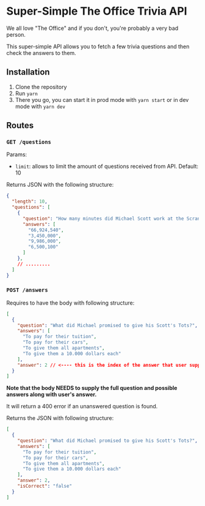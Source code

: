 # Super-Simple The Office Trivia API

We all love "The Office" and if you don't, you're probably a very bad person.

This super-simple API allows you to fetch a few trivia questions and then check the answers to them.

## Installation

1. Clone the repository
2. Run `yarn`
3. There you go, you can start it in prod mode with `yarn start` or in dev mode with `yarn dev`
## Routes

### `GET /questions`

Params:
- `limit`: allows to limit the amount of questions received from API. Default: 10

Returns JSON with the following structure:

```json
{
  "length": 10,
  "questions": [
    {
      "question": "How many minutes did Michael Scott work at the Scranton office?",
      "answers": [
        "66,924,540",
        "3,450,000",
        "9,986,000",
        "6,500,100"
      ]
    },
    // .........
  ]
}
```
### `POST /answers`

Requires to have the body with following structure:

```json
[
  {
    "question": "What did Michael promised to give his Scott's Tots?",
    "answers": [
      "To pay for their tuition",
      "To pay for their cars",
      "To give them all apartments",
      "To give them a 10.000 dollars each"
    ],
    "answer": 2 // <---- this is the index of the answer that user supplied
  }
]
```

**Note that the body NEEDS to supply the full question and possible answers along with user's answer.**

It will return a 400 error if an unanswered question is found.

Returns the JSON with following structure:

```json
[
  {
    "question": "What did Michael promised to give his Scott's Tots?",
    "answers": [
      "To pay for their tuition",
      "To pay for their cars",
      "To give them all apartments",
      "To give them a 10.000 dollars each"
    ],
    "answer": 2,
    "isCorrect": "false"
  }
]
```